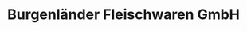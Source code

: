 ---
title: "Burgenländer Fleischwaren GmbH"
url: /rossleben-wiehe/burgenlaender-fleischwaren-gmbh/
shop: Metzgerei
---